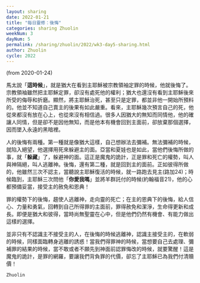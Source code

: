 ```yaml
---
layout: sharing
date: 2022-01-21
title: "每日靈修：後悔"
categories: sharing Zhuolin
weekNum: 3
dayNum: 5
permalink: /sharing/zhuolin/2022/wk3-day5-sharing.html
author: Zhuolin
cycle: 2022
---
```

(from 2020-01-24)

馬太說「**這時候**」，就是猶大在看到主耶穌被宗教領袖定罪的時候，他就後悔了。宗教領袖雖然把主耶穌定罪，卻沒有處死他的權利；猶大也還沒有看到主耶穌後來所受的侮辱和折磨。顯然，將主耶穌治死，甚至只是定罪，都並非他一開始所預料的。他並不知道自己賣主的後果有如此嚴重。看來，主耶穌幾次預言自己的死，他從來都沒有放在心上，也從來沒有相信過。很多人因猶大的無知而同情他，他的確讓人同情，但是卻不是因他無知，而是他本有機會回到主面前，卻放棄那個選擇，因而墜入永遠的黑暗裡。  

人的後悔有兩種。第一種就是像猶大這樣，自己想辦法去彌補。無法彌補的時候，就陷入絕望，他選擇用死來躲避主的面。亞當和夏娃也是如此，當他們後悔所做的事，就「**躲藏**」了，躲避神的面。這正是魔鬼的詭計，正是罪和死亡的權勢，叫人與神隔絕，叫人逃離神。後悔，還有第二種，就是回到主的面前。正如彼得所做的，他雖然三次不認主，當聽說主耶穌復活的時候，就一路跑去見主(路加24)；時候臨到，主耶穌三次問他「**你愛我嗎**」並將羊群託付的時候(約翰福音21)，他的心都預備妥當，接受主的赦免和恩典！  

罪的權勢下的後悔，趨使人逃離神，走向靈的死亡；在主的恩典下的後悔，給人信心、力量和勇氣，回轉到自己所得罪的主面前，罪得赦免和潔淨，生命得更新和成長。即便是猶大和彼得，當時尚無聖靈在心中，但是他們仍然有機會、有能力做出這樣的選擇。  

並非只有不認識主不接受主的人，在後悔的時候逃離神，認識主接受主的，在軟弱的時候，同樣面臨轉身逃離的誘惑！當我們得罪神的時候，當想要自己去處理、彌補罪的結果的時候，當不敢或者不願先到神面前認罪悔改的時候，就要驚醒！這是魔鬼的詭計，是罪的網羅，要讓我們背負罪的代價，卻忘了主耶穌已為我們付清贖價！  

`Zhuolin`  
